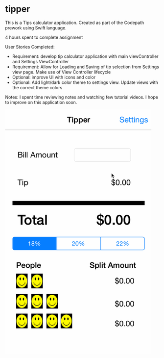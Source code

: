tipper
======

This is a Tips calculator application.  Created as part of the Codepath prework using Swift language.  

4 hours spent to complete assignment

User Stories Completed:

* Requirement: develop tip calculator application with main viewController and Settings ViewController
* Requirement: Allow for Loading and Saving of tip selection from Settings view page. Make use of View Controller lifecycle
* Optional: improve UI with icons and color
* Optional: Add light/dark color theme to settings view.  Update views with the correct theme colors

Notes:  I spent time reviewing notes and watching few tutorial videos.  I hope to improve on this application soon.  

![Tipper Walkthrough GIF](tips_walkthru.gif)
